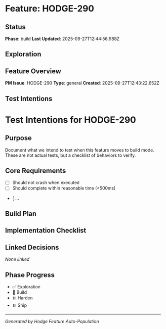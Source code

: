 # Feature: HODGE-290

## Status
**Phase**: build
**Last Updated**: 2025-09-27T12:44:56.988Z

## Exploration
## Feature Overview
**PM Issue**: HODGE-290
**Type**: general
**Created**: 2025-09-27T12:43:22.652Z


## Test Intentions
# Test Intentions for HODGE-290

## Purpose
Document what we intend to test when this feature moves to build mode.
These are not actual tests, but a checklist of behaviors to verify.

## Core Requirements
- [ ] Should not crash when executed
- [ ] Should complete within reasonable time (<500ms)
- [ ...

## Build Plan
## Implementation Checklist


## Linked Decisions
_None linked_




## Phase Progress
- ✅ Exploration
- 🔄 Build
- ⏸️ Harden
- ⏸️ Ship

---
_Generated by Hodge Feature Auto-Population_
